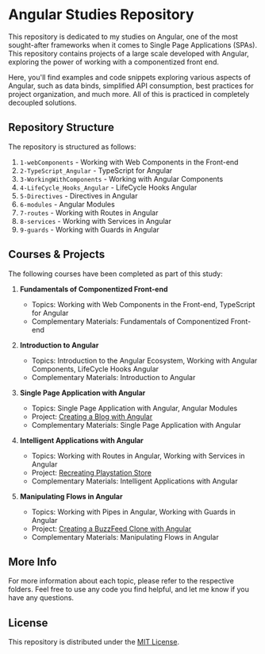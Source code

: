 # Angular Studies Repository

This repository is dedicated to my studies on Angular, one of the most sought-after frameworks when it comes to Single Page Applications (SPAs). This repository contains projects of a large scale developed with Angular, exploring the power of working with a componentized front end.

Here, you'll find examples and code snippets exploring various aspects of Angular, such as data binds, simplified API consumption, best practices for project organization, and much more. All of this is practiced in completely decoupled solutions.

## Repository Structure

The repository is structured as follows:

1. `1-webComponents` - Working with Web Components in the Front-end
2. `2-TypeScript_Angular` - TypeScript for Angular
3. `3-WorkingWithComponents` - Working with Angular Components
4. `4-LifeCycle_Hooks_Angular` - LifeCycle Hooks Angular
5. `5-Directives` - Directives in Angular
6. `6-modules` - Angular Modules
7. `7-routes` - Working with Routes in Angular
8. `8-services` - Working with Services in Angular
9. `9-guards` - Working with Guards in Angular

## Courses & Projects

The following courses have been completed as part of this study:

1. **Fundamentals of Componentized Front-end** 
   - Topics: Working with Web Components in the Front-end, TypeScript for Angular
   - Complementary Materials: Fundamentals of Componentized Front-end

2. **Introduction to Angular**
   - Topics: Introduction to the Angular Ecosystem, Working with Angular Components, LifeCycle Hooks Angular
   - Complementary Materials: Introduction to Angular

3. **Single Page Application with Angular**
   - Topics: Single Page Application with Angular, Angular Modules
   - Project: [Creating a Blog with Angular](https://github.com/Barata-Ribeiro/dio_angular_blog)
   - Complementary Materials: Single Page Application with Angular

4. **Intelligent Applications with Angular**
   - Topics: Working with Routes in Angular, Working with Services in Angular
   - Project: [Recreating Playstation Store](https://github.com/Barata-Ribeiro/dio_angular_store-app)
   - Complementary Materials: Intelligent Applications with Angular

5. **Manipulating Flows in Angular**
   - Topics: Working with Pipes in Angular, Working with Guards in Angular
   - Project: [Creating a BuzzFeed Clone with Angular](https://github.com/Barata-Ribeiro/dio_angular_quizz)
   - Complementary Materials: Manipulating Flows in Angular

## More Info

For more information about each topic, please refer to the respective folders. Feel free to use any code you find helpful, and let me know if you have any questions.

## License

This repository is distributed under the [MIT License](LICENSE).
